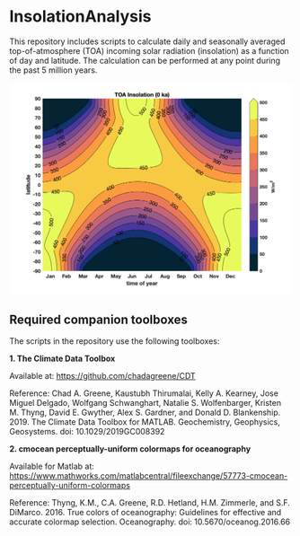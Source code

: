 # InsolationAnalysis

This repository includes scripts to calculate daily and seasonally averaged top-of-atmosphere (TOA) incoming solar radiation (insolation) as a function of day and latitude. The calculation can be performed at any point during the past 5 million years.

![TOA_Insolation_0ka](https://github.com/lawmana/InsolationAnalysis/blob/master/DailyInsolation_0_ka.png)

## Required companion toolboxes

The scripts in the repository use the following toolboxes:

**1. The Climate Data Toolbox**

Available at: https://github.com/chadagreene/CDT

Reference: Chad A. Greene, Kaustubh Thirumalai, Kelly A. Kearney, Jose Miguel Delgado, Wolfgang Schwanghart, Natalie S. Wolfenbarger, Kristen M. Thyng, David E. Gwyther, Alex S. Gardner, and Donald D. Blankenship. 2019. The Climate Data Toolbox for MATLAB. Geochemistry, Geophysics, Geosystems. doi: 10.1029/2019GC008392

**2. cmocean perceptually-uniform colormaps for oceanography**

Available for Matlab at: https://www.mathworks.com/matlabcentral/fileexchange/57773-cmocean-perceptually-uniform-colormaps

Reference: Thyng, K.M., C.A. Greene, R.D. Hetland, H.M. Zimmerle, and S.F. DiMarco. 2016. True colors of oceanography: Guidelines for effective and accurate colormap selection. Oceanography. doi: 10.5670/oceanog.2016.66

